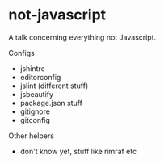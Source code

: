 # not-javascript
A talk concerning everything not Javascript.

Configs
  * jshintrc
  * editorconfig
  * jslint (different stuff)
  * jsbeautify
  * package.json stuff
  * gitignore
  * gitconfig

Other helpers
  * don't know yet, stuff like rimraf etc
